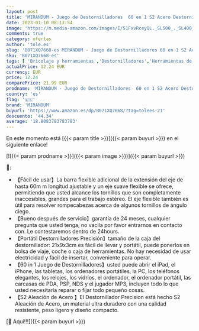 ```yaml
---
layout: post
title: 'MIRANDUM - Juego de Destornilladores  60 en 1 S2 Acero Destornilladores Precisión  Kit Destornilladores Precision con 56 Bits  Smartphone  PC  iPhone  Ordenador  macbook  iPad  Tableta Otros electrónicos'
date: 2023-01-10 08:13:54
image: 'https://m.media-amazon.com/images/I/51FxvRceyQL._SL500_._SL400_.jpg'
comments: true
category: ofertas
author: 'tole.es'
slug: 'B071XQ7668-es MIRANDUM - Juego de Destornilladores 60 en 1 S2 Acero...'
sku: 'B071XQ7668-es'
tags: [ 'Bricolaje y herramientas','Destornilladores','Herramientas de mano','Herramientas manuales y eléctricas','Juegos de destornilladores','ipad','iphone','mirandum','🇪🇸', ]
actualPrice: 12.24 EUR
currency: EUR
price: 12.24
comparePrice: 21.99 EUR
prodname: 'MIRANDUM - Juego de Destornilladores  60 en 1 S2 Acero Destornilladores Precisión  Kit Destornilladores Precision con 56 Bits  Smartphone  PC  iPhone  Ordenador  macbook  iPad  Tableta Otros electrónicos'
country: 'es'
flag: '🇪🇸'
brand: 'MIRANDUM'
buyurl: 'https://www.amazon.es/dp/B071XQ7668/?tag=tolees-21'
descuento: '44.34'
average: '18.8083783783783'
---
```


En este momento está [{{< param title >}}]({{< param buyurl >}}) en el siguiente enlace!

[![{{< param prodname >}}]({{< param image >}})]({{< param buyurl >}})

🔎:

- 【Fácil de usar】La barra flexible adicional de la extensión del eje de hasta 60m m longitud ajustable y un eje suave flexible se ofrece, permitiendo que usted alcance los tornillos que son completamente inaccesibles, grandes para el trabajo estéreo. El eje flexible también es útil para resolver rompecabezas acerca de algunos tornillos de ángulo ciego.
- 【Bueno después de servicio】garantía de 24 meses, cualquier pregunta que usted tenga, no vacila por favor entrarnos en contacto con. Le contestaremos dentro de 24hours.
- 【Portátil Destornilladores Precisión】tamaño de la caja del destornillador: 21x9x3cm es fácil de llevar y portátil, puede ponerlos en bolsa de viaje, coche o caja de herramientas. No hay necesidad de usar electricidad y fácil de insertar, conveniente para operar.
- 【60 in 1 Juego de Destornilladores】usted puede abrir el iPad, el iPhone, las tabletas, los ordenadores portátiles, la PC, los teléfonos elegantes, los relojes, los vidrios, el ordenador, el ordenador portátil, las carcasas de PDA, PSP, NDS y el jugador MP3, incluyen todo lo que usted necesitaría reparar o fijar todo pequeño cosas.
- 【S2 Aleación de Acero 】El Destornillador Precision está hecho S2 Aleación de Acero, un material ultra duradero con una calidad resistente, peso ligero y diseño compacto.

[🛒 Aquí!!!]({{< param buyurl >}})
